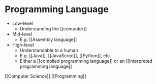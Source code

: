 # Programming Language

- Low-level
  - Understanding the [[computer]]
- Mid-level
  - E.g. [[Assembly language]]
- High-level
  - Understandable to a human
  - E.g. [[Java]], [[JavaScript]], [[Python]], etc.
  - Either a [[compiled programming language]] or an [[interpreted programming language]]

[[Computer Science]] [[Programming]]

